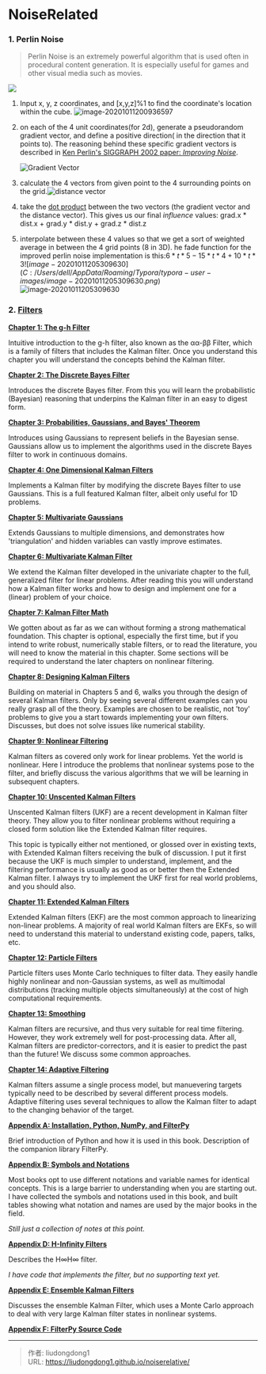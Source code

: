 # NoiseRelated


### 1. Perlin Noise

> Perlin Noise is an extremely powerful algorithm that is used often in procedural content generation. It is especially useful for games and other visual media such as movies.

![](https://lddpicture.oss-cn-beijing.aliyuncs.com/picture/image-20201011200726085.png)

1. Input x, y, z coordinates, and [x,y,z]%1 to find the coordinate's location within the cube.                                                             ![image-20201011200936597](https://lddpicture.oss-cn-beijing.aliyuncs.com/picture/image-20201011200936597.png)

2. on each of the 4 unit coordinates(for 2d), generate a pseudorandom gradient vector, and define a positive direction( in the direction that it points to). The reasoning behind these specific gradient vectors is described in [Ken Perlin's SIGGRAPH 2002 paper: *Improving Noise*](http://mrl.nyu.edu/~perlin/paper445.pdf).

   ![Gradient Vector](https://lddpicture.oss-cn-beijing.aliyuncs.com/picture/image-20201011201315531.png)

3. calculate the 4 vectors from given point to the 4 surrounding points on the grid.![distance vector](https://lddpicture.oss-cn-beijing.aliyuncs.com/picture/image-20201011202243159.png)

4. take the [dot product](http://en.wikipedia.org/wiki/Dot_product) between the two vectors (the gradient vector and the distance vector). This gives us our final *influence* values: grad.x * dist.x + grad.y * dist.y + grad.z * dist.z

5.  interpolate between these 4 values so that we get a sort of weighted average in between the 4 grid points (8 in 3D). he fade function for the improved perlin noise implementation is this:$6*t*5-15*t*4+10*t*3![image-20201011205309630](C:/Users/dell/AppData/Roaming/Typora/typora-user-images/image-20201011205309630.png)$![image-20201011205309630](https://lddpicture.oss-cn-beijing.aliyuncs.com/picture/image-20201011205309630.png)

###    2. [Filters](https://nbviewer.jupyter.org/github/rlabbe/Kalman-and-Bayesian-Filters-in-Python/blob/master/table_of_contents.ipynb)

[**Chapter 1: The g-h Filter**](https://nbviewer.jupyter.org/github/rlabbe/Kalman-and-Bayesian-Filters-in-Python/blob/master/01-g-h-filter.ipynb)

Intuitive introduction to the g-h filter, also known as the αα-ββ Filter, which is a family of filters that includes the Kalman filter. Once you understand this chapter you will understand the concepts behind the Kalman filter.

[**Chapter 2: The Discrete Bayes Filter**](https://nbviewer.jupyter.org/github/rlabbe/Kalman-and-Bayesian-Filters-in-Python/blob/master/02-Discrete-Bayes.ipynb)

Introduces the discrete Bayes filter. From this you will learn the probabilistic (Bayesian) reasoning that underpins the Kalman filter in an easy to digest form.

[**Chapter 3: Probabilities, Gaussians, and Bayes' Theorem**](https://nbviewer.jupyter.org/github/rlabbe/Kalman-and-Bayesian-Filters-in-Python/blob/master/03-Gaussians.ipynb)

Introduces using Gaussians to represent beliefs in the Bayesian sense. Gaussians allow us to implement the algorithms used in the discrete Bayes filter to work in continuous domains.

[**Chapter 4: One Dimensional Kalman Filters**](https://nbviewer.jupyter.org/github/rlabbe/Kalman-and-Bayesian-Filters-in-Python/blob/master/04-One-Dimensional-Kalman-Filters.ipynb)

Implements a Kalman filter by modifying the discrete Bayes filter to use Gaussians. This is a full featured Kalman filter, albeit only useful for 1D problems.

[**Chapter 5: Multivariate Gaussians**](https://nbviewer.jupyter.org/github/rlabbe/Kalman-and-Bayesian-Filters-in-Python/blob/master/05-Multivariate-Gaussians.ipynb)

Extends Gaussians to multiple dimensions, and demonstrates how 'triangulation' and hidden variables can vastly improve estimates.

[**Chapter 6: Multivariate Kalman Filter**](https://nbviewer.jupyter.org/github/rlabbe/Kalman-and-Bayesian-Filters-in-Python/blob/master/06-Multivariate-Kalman-Filters.ipynb)

We extend the Kalman filter developed in the univariate chapter to the full, generalized filter for linear problems. After reading this you will understand how a Kalman filter works and how to design and implement one for a (linear) problem of your choice.

[**Chapter 7: Kalman Filter Math**](https://nbviewer.jupyter.org/github/rlabbe/Kalman-and-Bayesian-Filters-in-Python/blob/master/07-Kalman-Filter-Math.ipynb)

We gotten about as far as we can without forming a strong mathematical foundation. This chapter is optional, especially the first time, but if you intend to write robust, numerically stable filters, or to read the literature, you will need to know the material in this chapter. Some sections will be required to understand the later chapters on nonlinear filtering.

[**Chapter 8: Designing Kalman Filters**](https://nbviewer.jupyter.org/github/rlabbe/Kalman-and-Bayesian-Filters-in-Python/blob/master/08-Designing-Kalman-Filters.ipynb)

Building on material in Chapters 5 and 6, walks you through the design of several Kalman filters. Only by seeing several different examples can you really grasp all of the theory. Examples are chosen to be realistic, not 'toy' problems to give you a start towards implementing your own filters. Discusses, but does not solve issues like numerical stability.

[**Chapter 9: Nonlinear Filtering**](https://nbviewer.jupyter.org/github/rlabbe/Kalman-and-Bayesian-Filters-in-Python/blob/master/09-Nonlinear-Filtering.ipynb)

Kalman filters as covered only work for linear problems. Yet the world is nonlinear. Here I introduce the problems that nonlinear systems pose to the filter, and briefly discuss the various algorithms that we will be learning in subsequent chapters.

[**Chapter 10: Unscented Kalman Filters**](https://nbviewer.jupyter.org/github/rlabbe/Kalman-and-Bayesian-Filters-in-Python/blob/master/10-Unscented-Kalman-Filter.ipynb)

Unscented Kalman filters (UKF) are a recent development in Kalman filter theory. They allow you to filter nonlinear problems without requiring a closed form solution like the Extended Kalman filter requires.

This topic is typically either not mentioned, or glossed over in existing texts, with Extended Kalman filters receiving the bulk of discussion. I put it first because the UKF is much simpler to understand, implement, and the filtering performance is usually as good as or better then the Extended Kalman filter. I always try to implement the UKF first for real world problems, and you should also.

[**Chapter 11: Extended Kalman Filters**](https://nbviewer.jupyter.org/github/rlabbe/Kalman-and-Bayesian-Filters-in-Python/blob/master/11-Extended-Kalman-Filters.ipynb)

Extended Kalman filters (EKF) are the most common approach to linearizing non-linear problems. A majority of real world Kalman filters are EKFs, so will need to understand this material to understand existing code, papers, talks, etc.

[**Chapter 12: Particle Filters**](https://nbviewer.jupyter.org/github/rlabbe/Kalman-and-Bayesian-Filters-in-Python/blob/master/12-Particle-Filters.ipynb)

Particle filters uses Monte Carlo techniques to filter data. They easily handle highly nonlinear and non-Gaussian systems, as well as multimodal distributions (tracking multiple objects simultaneously) at the cost of high computational requirements.

[**Chapter 13: Smoothing**](https://nbviewer.jupyter.org/github/rlabbe/Kalman-and-Bayesian-Filters-in-Python/blob/master/13-Smoothing.ipynb)

Kalman filters are recursive, and thus very suitable for real time filtering. However, they work extremely well for post-processing data. After all, Kalman filters are predictor-correctors, and it is easier to predict the past than the future! We discuss some common approaches.

[**Chapter 14: Adaptive Filtering**](https://nbviewer.jupyter.org/github/rlabbe/Kalman-and-Bayesian-Filters-in-Python/blob/master/14-Adaptive-Filtering.ipynb)

Kalman filters assume a single process model, but manuevering targets typically need to be described by several different process models. Adaptive filtering uses several techniques to allow the Kalman filter to adapt to the changing behavior of the target.

[**Appendix A: Installation, Python, NumPy, and FilterPy**](https://nbviewer.jupyter.org/github/rlabbe/Kalman-and-Bayesian-Filters-in-Python/blob/master/Appendix-A-Installation.ipynb)

Brief introduction of Python and how it is used in this book. Description of the companion library FilterPy.

[**Appendix B: Symbols and Notations**](https://nbviewer.jupyter.org/github/rlabbe/Kalman-and-Bayesian-Filters-in-Python/blob/master/Appendix-B-Symbols-and-Notations.ipynb)

Most books opt to use different notations and variable names for identical concepts. This is a large barrier to understanding when you are starting out. I have collected the symbols and notations used in this book, and built tables showing what notation and names are used by the major books in the field.

*Still just a collection of notes at this point.*

[**Appendix D: H-Infinity Filters**](https://nbviewer.jupyter.org/github/rlabbe/Kalman-and-Bayesian-Filters-in-Python/blob/master/Appendix-D-HInfinity-Filters.ipynb)

Describes the H∞H∞ filter.

*I have code that implements the filter, but no supporting text yet.*

[**Appendix E: Ensemble Kalman Filters**](https://nbviewer.jupyter.org/github/rlabbe/Kalman-and-Bayesian-Filters-in-Python/blob/master/Appendix-E-Ensemble-Kalman-Filters.ipynb)

Discusses the ensemble Kalman Filter, which uses a Monte Carlo approach to deal with very large Kalman filter states in nonlinear systems.

[**Appendix F: FilterPy Source Code**](https://nbviewer.jupyter.org/github/rlabbe/Kalman-and-Bayesian-Filters-in-Python/blob/master/Appendix-F-Filterpy-Code.ipynb)


---

> 作者: liudongdong1  
> URL: https://liudongdong1.github.io/noiserelative/  

